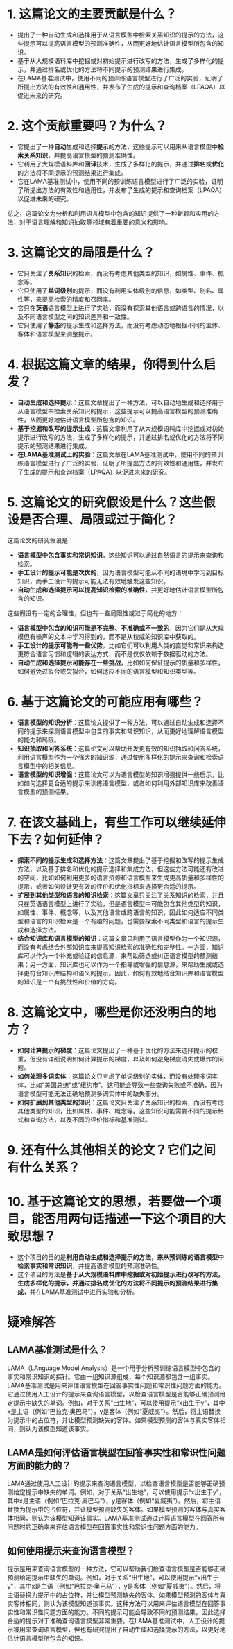 # 1. 这篇论文的主要贡献是什么？
- 提出了一种自动生成和选择用于从语言模型中检索关系知识的提示的方法，这些提示可以提高语言模型的预测准确性，从而更好地估计语言模型所包含的知识。
- 基于从大规模语料库中挖掘或对初始提示进行改写的方法，生成了多样化的提示，并通过排名或优化的方法将不同提示的预测结果进行集成。
- 在LAMA基准测试中，使用不同的预训练语言模型进行了广泛的实验，证明了所提出方法的有效性和通用性，并发布了生成的提示和查询档案（LPAQA）以促进未来的研究。
  
# 2. 这个贡献重要吗？为什么？

- 它提出了一种**自动**生成和选择**提示**的方法，这些提示可以用来从语言模型中**检索关系知识**，并提高语言模型的预测准确性。
- 它利用了大规模语料库和**回译**技术，生成了多样化的提示，并通过**排名**或**优化**的方法将不同提示的预测结果进行集成。
- 它在LAMA基准测试中，使用不同的预训练语言模型进行了广泛的实验，证明了所提出方法的有效性和通用性，并发布了生成的提示和查询档案（LPAQA）以促进未来的研究。

总之，这篇论文为分析和利用语言模型中包含的知识提供了一种新颖和实用的方法，对于语言理解和知识抽取等领域有着重要的意义和影响。

# 3. 这篇论文的局限是什么？
- 它只关注了**关系知识**的检索，而没有考虑其他类型的知识，如属性、事件、概念等。
- 它只使用了**单词级别**的提示，而没有利用实体级别的信息，如类型、别名、属性等，来提高检索的精度和召回率。
- 它只在**英语**语言模型上进行了实验，而没有探索其他语言或跨语言的情况，以及不同语言模型之间的知识差异和一致性。
- 它只使用了**静态**的提示生成和选择方法，而没有考虑动态地根据不同的主体、客体和语言模型来调整提示。

# 4. 根据这篇文章的结果，你得到什么启发？

- **自动生成和选择提示**：这篇文章提出了一种方法，可以自动地生成和选择用于从语言模型中检索关系知识的提示，这些提示可以提高语言模型的预测准确性，从而更好地估计语言模型所包含的知识。
- **基于挖掘和改写的提示生成**：这篇文章利用了从大规模语料库中挖掘或对初始提示进行改写的方法，生成了多样化的提示，并通过排名或优化的方法将不同提示的预测结果进行集成。
- **在LAMA基准测试上的实验**：这篇文章在LAMA基准测试中，使用不同的预训练语言模型进行了广泛的实验，证明了所提出方法的有效性和通用性，并发布了生成的提示和查询档案（LPAQA）以促进未来的研究。
  

# 5. 这篇论文的研究假设是什么？这些假设是否合理、局限或过于简化？
这篇论文的研究假设是：

- **语言模型中包含事实和常识知识**，这些知识可以通过自然语言的提示来查询和检索。
- **手工设计的提示可能是次优的**，因为语言模型可能从不同的语境中学习到目标知识，而手工设计的提示可能无法有效地触发这些知识。
- **自动生成和选择提示可以提高知识检索的准确性**，并更好地估计语言模型所包含的知识。

这些假设有一定的合理性，但也有一些局限性或过于简化的地方：

- **语言模型中包含的知识可能是不完整、不准确或不一致的**，因为它们是从大规模但有噪声的文本中学习得到的，而不是从权威的知识库中获取的。
- **手工设计的提示可能有一些优势**，比如它们可以利用人类的直觉和常识来构造更符合语言习惯和逻辑的表达方式，而不是仅仅依赖于数据驱动的方法。
- **自动生成和选择提示可能存在一些挑战**，比如如何保证提示的质量和多样性，如何避免过拟合或欠拟合，如何适应不同的语言模型和知识类型等。

# 6. 基于这篇论文的可能应用有哪些？

- **语言模型的知识分析**：这篇论文提供了一种方法，可以通过自动生成和选择不同的提示来探测语言模型中包含的事实和常识知识，从而更好地理解语言模型的能力和局限。
- **知识抽取和问答系统**：这篇论文可以帮助开发更有效的知识抽取和问答系统，利用语言模型作为一个强大的知识源，通过使用多样化的提示来查询和检索语言模型中的相关信息。
- **语言模型的知识增强**：这篇论文可以为语言模型的知识增强提供一些启示，比如如何选择更合适的提示来训练语言模型，或者如何利用外部知识库来改善语言模型的预测结果。

# 7. 在该文基础上，有些工作可以继续延伸下去？如何延伸？

- **探索不同的提示生成和选择方法**：这篇文章提出了基于挖掘和改写的提示生成方法，以及基于排名和优化的提示选择和集成方法，但这些方法可能还有改进的空间，比如如何利用更多的语言资源和语言模型来生成更高质量和多样性的提示，或者如何设计更有效的评价和优化指标来选择更合适的提示。
- **扩展到其他类型和语言的知识检索**：这篇文章只关注了关系知识的检索，并且只在英语语言模型上进行了实验，但是语言模型中可能包含其他类型的知识，如属性、事件、概念等，以及其他语言或跨语言的知识，因此如何适应不同类型和语言的知识检索是一个有趣的问题，也需要探索不同类型和语言的提示生成和选择方法。
- **结合知识库和语言模型的知识**：这篇文章只利用了语言模型作为一个知识源，而没有考虑结合外部知识库来提高知识检索的准确性和完整性。一方面，知识库可以作为一个补充或验证的信息源，来帮助筛选或纠正语言模型的预测结果；另一方面，知识库也可以作为一个指导或增强的信息源，来帮助生成或选择更符合知识库结构和语义的提示。因此，如何有效地结合知识库和语言模型的知识是一个有挑战性和价值的方向。

# 8. 这篇论文中，哪些是你还没明白的地方？

- **如何计算提示的梯度**：这篇论文提出了一种基于优化的方法来选择提示的权重，但没有详细说明如何计算提示的梯度，以及如何避免梯度消失或爆炸的问题。
- **如何处理多词实体**：这篇论文只考虑了单词级别的实体，而没有处理多词实体，比如“美国总统”或“纽约市”。这可能会导致一些查询失败或不准确，因为语言模型可能无法正确地预测多词实体中的缺失部分。
- **如何扩展到其他类型的知识**：这篇论文只关注了关系知识的检索，而没有考虑其他类型的知识，比如属性、事件、概念等。这些知识可能需要不同的提示格式和查询方法，以及不同的评价指标和基准测试。


# 9. 还有什么其他相关的论文？它们之间有什么关系？



# 10. 基于这篇论文的思想，若要做一个项目，能否用两句话描述一下这个项目的大致思想？

- 这个项目的目的是**利用自动生成和选择提示的方法，来从预训练的语言模型中检索事实和常识知识**，并提高语言模型的预测准确性。
- 这个项目的方法是**基于从大规模语料库中挖掘或对初始提示进行改写的方法，生成多样化的提示，并通过排名或优化的方法将不同提示的预测结果进行集成**，并在LAMA基准测试中进行实验和分析。



# 疑难解答
## LAMA基准测试是什么？
LAMA（LAnguage Model Analysis）是一个用于分析预训练语言模型中包含的事实和常识知识的探针。它由一组知识源组成，每个知识源都包含一组事实。LAMA基准测试是用来评估语言模型在回答事实性问题和常识性问题方面的能力。它通过使用人工设计的提示来查询语言模型，以检查语言模型是否能够正确预测给定提示中缺失的单词。例如，对于关系“出生地”，可以使用提示“x出生于y”，其中x是主语（例如“巴拉克·奥巴马”），y是客体（例如“夏威夷”）。然后，将主语替换为提示中的占位符，并让模型预测缺失的客体。如果模型预测的客体与真实客体相同，则认为该模型知道该事实。

## LAMA是如何评估语言模型在回答事实性和常识性问题方面的能力的？
LAMA通过使用人工设计的提示来查询语言模型，以检查语言模型是否能够正确预测给定提示中缺失的单词。例如，对于关系“出生地”，可以使用提示“x出生于y”，其中x是主语（例如“巴拉克·奥巴马”），y是客体（例如“夏威夷”）。然后，将主语替换为提示中的占位符，并让模型预测缺失的客体。如果模型预测的客体与真实客体相同，则认为该模型知道该事实。LAMA基准测试通过计算语言模型在回答所有问题时的正确率来评估语言模型在回答事实性和常识性问题方面的能力。

## 如何使用提示来查询语言模型？
提示是用来查询语言模型的一种方法，它可以帮助我们检查语言模型是否能够正确预测给定提示中缺失的单词。例如，对于关系“出生地”，可以使用提示“x出生于y”，其中x是主语（例如“巴拉克·奥巴马”），y是客体（例如“夏威夷”）。然后，将主语替换为提示中的占位符，并让模型预测缺失的客体。如果模型预测的客体与真实客体相同，则认为该模型知道该事实。这种方法可以用来评估语言模型在回答事实性和常识性问题方面的能力。不同的提示可能会导致不同的预测结果，因此选择合适的提示对于准确查询语言模型非常重要。在LAMA基准测试中，人工设计的提示被用来查询语言模型，但也有研究提出了自动生成和选择提示的方法，以更好地估计语言模型所包含的知识。


